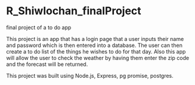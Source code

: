 # R_Shiwlochan_finalProject
final project of a to do app 

This project is an app that has a login page that a user inputs their name and password which is then entered into a database. The user can then create a to do list of the things he wishes to do for that day. Also this app will allow the user to check the weather by having them enter the zip code and the forecast will be returned. 

This project was built using Node.js, Express, pg promise, postgres.
